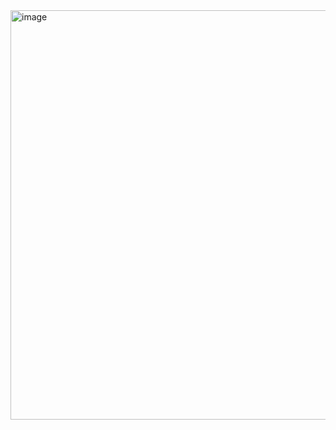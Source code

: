 <img width="1360" height="655" alt="image" src="https://github.com/user-attachments/assets/65c681a8-bc51-4180-b33e-f2b0e345a26e" />
